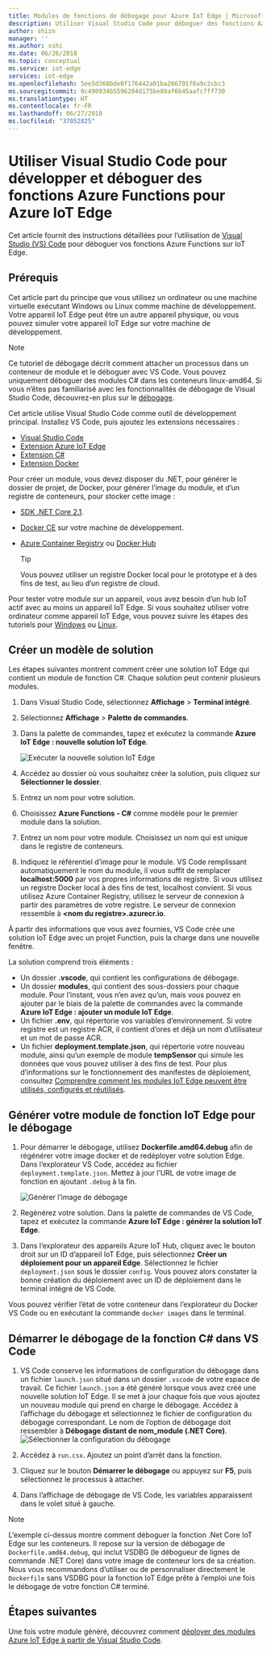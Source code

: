 ```yaml
---
title: Modules de fonctions de débogage pour Azure IoT Edge | Microsoft Docs
description: Utiliser Visual Studio Code pour déboguer des fonctions Azure Functions C# avec Azure IoT Edge
author: shizn
manager: ''
ms.author: xshi
ms.date: 06/26/2018
ms.topic: conceptual
ms.service: iot-edge
services: iot-edge
ms.openlocfilehash: 5ee5d368bde0f176442a01ba266791f8a9c2cbc3
ms.sourcegitcommit: 0c490934b5596204d175be89af6b45aafc7ff730
ms.translationtype: HT
ms.contentlocale: fr-FR
ms.lasthandoff: 06/27/2018
ms.locfileid: "37052825"
---
```

# <a name="use-visual-studio-code-to-develop-and-debug-azure-functions-for-azure-iot-edge"></a>Utiliser Visual Studio Code pour développer et déboguer des fonctions Azure Functions pour Azure IoT Edge

Cet article fournit des instructions détaillées pour l’utilisation de [Visual Studio (VS) Code](https://code.visualstudio.com/) pour déboguer vos fonctions Azure Functions sur IoT Edge.

## <a name="prerequisites"></a>Prérequis
Cet article part du principe que vous utilisez un ordinateur ou une machine virtuelle exécutant Windows ou Linux comme machine de développement. Votre appareil IoT Edge peut être un autre appareil physique, ou vous pouvez simuler votre appareil IoT Edge sur votre machine de développement.

> [!NOTE]
> Ce tutoriel de débogage décrit comment attacher un processus dans un conteneur de module et le déboguer avec VS Code. Vous pouvez uniquement déboguer des modules C# dans les conteneurs linux-amd64. Si vous n’êtes pas familiarisé avec les fonctionnalités de débogage de Visual Studio Code, découvrez-en plus sur le [débogage](https://code.visualstudio.com/Docs/editor/debugging). 

Cet article utilise Visual Studio Code comme outil de développement principal. Installez VS Code, puis ajoutez les extensions nécessaires : 

* [Visual Studio Code](https://code.visualstudio.com/) 
* [Extension Azure IoT Edge](https://marketplace.visualstudio.com/items?itemName=vsciot-vscode.azure-iot-edge) 
* [Extension C#](https://marketplace.visualstudio.com/items?itemName=ms-vscode.csharp) 
* [Extension Docker](https://marketplace.visualstudio.com/items?itemName=PeterJausovec.vscode-docker)

Pour créer un module, vous devez disposer du .NET, pour générer le dossier de projet, de Docker, pour générer l’image du module, et d’un registre de conteneurs, pour stocker cette image :
* [SDK .NET Core 2.1](https://www.microsoft.com/net/download).
* [Docker CE](https://docs.docker.com/install/) sur votre machine de développement. 
* [Azure Container Registry](https://docs.microsoft.com/azure/container-registry/) ou [Docker Hub](https://docs.docker.com/docker-hub/repos/#viewing-repository-tags)

   > [!TIP]
   > Vous pouvez utiliser un registre Docker local pour le prototype et à des fins de test, au lieu d’un registre de cloud. 

Pour tester votre module sur un appareil, vous avez besoin d’un hub IoT actif avec au moins un appareil IoT Edge. Si vous souhaitez utiliser votre ordinateur comme appareil IoT Edge, vous pouvez suivre les étapes des tutoriels pour [Windows](quickstart.md) ou [Linux](quickstart-linux.md). 

## <a name="create-a-new-solution-template"></a>Créer un modèle de solution

Les étapes suivantes montrent comment créer une solution IoT Edge qui contient un module de fonction C#. Chaque solution peut contenir plusieurs modules.

1. Dans Visual Studio Code, sélectionnez **Affichage** > **Terminal intégré**.
3. Sélectionnez **Affichage** > **Palette de commandes**.
4. Dans la palette de commandes, tapez et exécutez la commande **Azure IoT Edge : nouvelle solution IoT Edge**. 

   ![Exécuter la nouvelle solution IoT Edge](./media/how-to-develop-csharp-module/new-solution.png)

5. Accédez au dossier où vous souhaitez créer la solution, puis cliquez sur **Sélectionner le dossier**. 
6. Entrez un nom pour votre solution. 
7. Choisissez **Azure Functions - C#** comme modèle pour le premier module dans la solution.
8. Entrez un nom pour votre module. Choisissez un nom qui est unique dans le registre de conteneurs. 
9. Indiquez le référentiel d’image pour le module. VS Code remplissant automatiquement le nom du module, il vous suffit de remplacer **localhost:5000** par vos propres informations de registre. Si vous utilisez un registre Docker local à des fins de test, localhost convient. Si vous utilisez Azure Container Registry, utilisez le serveur de connexion à partir des paramètres de votre registre. Le serveur de connexion ressemble à **\<nom du registre\>.azurecr.io**.

À partir des informations que vous avez fournies, VS Code crée une solution IoT Edge avec un projet Function, puis la charge dans une nouvelle fenêtre.

La solution comprend trois éléments : 

* Un dossier **.vscode**, qui contient les configurations de débogage.
* Un dossier **modules**, qui contient des sous-dossiers pour chaque module. Pour l’instant, vous n’en avez qu’un, mais vous pouvez en ajouter par le biais de la palette de commandes avec la commande **Azure IoT Edge : ajouter un module IoT Edge**.
* Un fichier **.env**, qui répertorie vos variables d’environnement. Si votre registre est un registre ACR, il contient d’ores et déjà un nom d’utilisateur et un mot de passe ACR. 
* Un fichier **deployment.template.json**, qui répertorie votre nouveau module, ainsi qu’un exemple de module **tempSensor** qui simule les données que vous pouvez utiliser à des fins de test. Pour plus d’informations sur le fonctionnement des manifestes de déploiement, consultez [Comprendre comment les modules IoT Edge peuvent être utilisés, configurés et réutilisés](module-composition.md).

## <a name="build-your-iot-edge-function-module-for-debugging-purpose"></a>Générer votre module de fonction IoT Edge pour le débogage
1. Pour démarrer le débogage, utilisez **Dockerfile.amd64.debug** afin de régénérer votre image docker et de redéployer votre solution Edge. Dans l’explorateur VS Code, accédez au fichier `deployment.template.json`. Mettez à jour l’URL de votre image de fonction en ajoutant `.debug` à la fin.

    ![Générer l’image de débogage](./media/how-to-debug-csharp-function/build-debug-image.png)

2. Regénérez votre solution. Dans la palette de commandes de VS Code, tapez et exécutez la commande **Azure IoT Edge : générer la solution IoT Edge**.
3. Dans l’explorateur des appareils Azure IoT Hub, cliquez avec le bouton droit sur un ID d’appareil IoT Edge, puis sélectionnez **Créer un déploiement pour un appareil Edge**. Sélectionnez le fichier `deployment.json` sous le dossier `config`. Vous pouvez alors constater la bonne création du déploiement avec un ID de déploiement dans le terminal intégré de VS Code.

Vous pouvez vérifier l’état de votre conteneur dans l’explorateur du Docker VS Code ou en exécutant la commande `docker images` dans le terminal.

## <a name="start-debugging-c-function-in-vs-code"></a>Démarrer le débogage de la fonction C# dans VS Code
1. VS Code conserve les informations de configuration du débogage dans un fichier `launch.json` situé dans un dossier `.vscode` de votre espace de travail. Ce fichier `launch.json` a été généré lorsque vous avez créé une nouvelle solution IoT Edge. Il se met à jour chaque fois que vous ajoutez un nouveau module qui prend en charge le débogage. Accédez à l’affichage du débogage et sélectionnez le fichier de configuration du débogage correspondant. Le nom de l’option de débogage doit ressembler à **Débogage distant de nom_module (.NET Core)**.![Sélectionner la configuration du débogage](./media/how-to-debug-csharp-function/select-debug-configuration.jpg)

2. Accédez à `run.csx`. Ajoutez un point d’arrêt dans la fonction.
3. Cliquez sur le bouton **Démarrer le débogage** ou appuyez sur **F5**, puis sélectionnez le processus à attacher.
4. Dans l’affichage de débogage de VS Code, les variables apparaissent dans le volet situé à gauche. 


> [!NOTE]
> L’exemple ci-dessus montre comment déboguer la fonction .Net Core IoT Edge sur les conteneurs. Il repose sur la version de débogage de `Dockerfile.amd64.debug`, qui inclut VSDBG (le débogueur de lignes de commande .NET Core) dans votre image de conteneur lors de sa création. Nous vous recommandons d’utiliser ou de personnaliser directement le `Dockerfile` sans VSDBG pour la fonction IoT Edge prête à l’emploi une fois le débogage de votre fonction C# terminé.

## <a name="next-steps"></a>Étapes suivantes

Une fois votre module généré, découvrez comment [déployer des modules Azure IoT Edge à partir de Visual Studio Code](how-to-deploy-modules-vscode.md).
